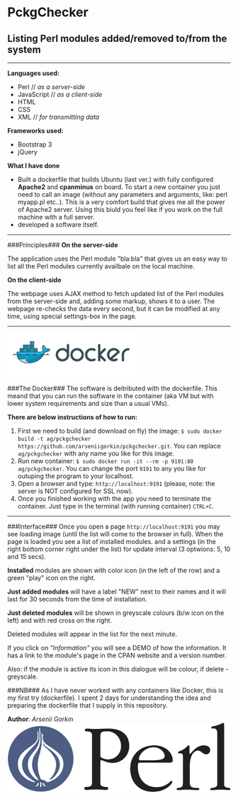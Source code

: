 # PckgChecker #
## Listing Perl modules added/removed to/from the system ##
----
__Languages used:__
* Perl // _as a server-side_
* JavaScript // _as a client-side_
* HTML
* CSS
* XML // _for transmitting data_

__Frameworks used:__
* Bootstrap 3
* jQuery

__What I have done__
* Built a dockerfile that builds Ubuntu (last ver.) with fully configured __Apache2__ and __cpanminus__ on board. To start a new container you just need to call an image (without any parameters and arguments, like: perl myapp.pl etc..). This is a very comfort build that gives me all the power of Apache2 server. Using this biuld you feel like if you work on the full machine with a full server.
* developed a software itself.

----
###Principles###
__On the server-side__

The application uses the Perl module "bla:bla" that gives us an easy way to list all the Perl modules currently availbale on the local machine.

__On the client-side__

The webpage uses AJAX method to fetch updated list of the Perl modules from the server-side and, adding some markup, shows it to a user. The webpage re-checks the data every second, but it can be modified at any time, using special settings-box in the page.

----

![picture alt](https://github.com/arseniigorkin/pckgchecker/blob/master/docker.png?raw=true "Dockerfile")

###The Docker###
The software is deitributed with the dockerfile. This meand that you can run the software in the container (aka VM but with lower system requirements and size than a usual VMs).

__There are below instructions of how to run:__

1. First we need to build (and download on fly) the image: `$ sudo docker build -t ag/pckgchecker https://github.com/arseniigorkin/pckgchecker.git`. You can replace `ag/pckgchecker` with any name you like for this image.
2. Run new container: `$ sudo docker run -it --rm -p 9191:80 ag/pckgchecker`. You can change the port `9191` to any you like for outuping the program to your localhost. 
3. Open a browser and type: `http://localhost:9191` (please, note: the server is NOT configured for SSL now).
4. Once you finished working with the app you need to terminate the container. Just type in the terminal (with running container) `CTRL+C`.


----

###Interface###
Once you open a page `http://localhost:9191` you may see loading image (until the list will come to the browser in full).
When the page is loaded you see a list of installed modules. and a settings (in the right bottom corner right under the list) for update interval (3 optwions: 5, 10 and 15 secs).

__Installed__ modules are shown with color icon (in the left of the row) and a green "play" icon on the right.

__Just added modules__ will have a label "NEW" next to their names and it will last for 30 seconds from the time of installation.

__Just deleted modules__ will be shown in greyscale colours (b/w icon on the left) and with red cross on the right.

Deleted modules will appear in the list for the next minute.

If you click on _"Information"_ you will see a DEMO of how the information. It has a link to the module's page in the CPAN website and a version number.

Also: if the module is active its icon in this dialogue will be colour, if delete - greyscale.

###NB###
As I have never worked with any containers like Docker, this is my first try (dockerfile). I spent 2 days for understanding the idea and preparing the dockerfile that I supply in this repository.

__Author__: _Arsenii Gorkin_
![picture alt](https://github.com/arseniigorkin/pckgchecker/blob/master/perl.png?raw=true "Perl demo program")
